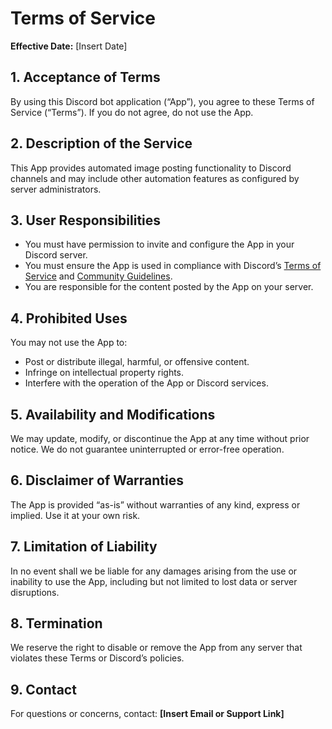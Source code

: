 # Terms of Service

**Effective Date:** [Insert Date]

## 1. Acceptance of Terms

By using this Discord bot application (“App”), you agree to these Terms of Service (“Terms”). If you do not agree, do not use the App.

## 2. Description of the Service

This App provides automated image posting functionality to Discord channels and may include other automation features as configured by server administrators.

## 3. User Responsibilities

- You must have permission to invite and configure the App in your Discord server.
- You must ensure the App is used in compliance with Discord’s [Terms of Service](https://discord.com/terms) and [Community Guidelines](https://discord.com/guidelines).
- You are responsible for the content posted by the App on your server.

## 4. Prohibited Uses

You may not use the App to:

- Post or distribute illegal, harmful, or offensive content.
- Infringe on intellectual property rights.
- Interfere with the operation of the App or Discord services.

## 5. Availability and Modifications

We may update, modify, or discontinue the App at any time without prior notice. We do not guarantee uninterrupted or error-free operation.

## 6. Disclaimer of Warranties

The App is provided “as-is” without warranties of any kind, express or implied. Use it at your own risk.

## 7. Limitation of Liability

In no event shall we be liable for any damages arising from the use or inability to use the App, including but not limited to lost data or server disruptions.

## 8. Termination

We reserve the right to disable or remove the App from any server that violates these Terms or Discord’s policies.

## 9. Contact

For questions or concerns, contact: **[Insert Email or Support Link]**
